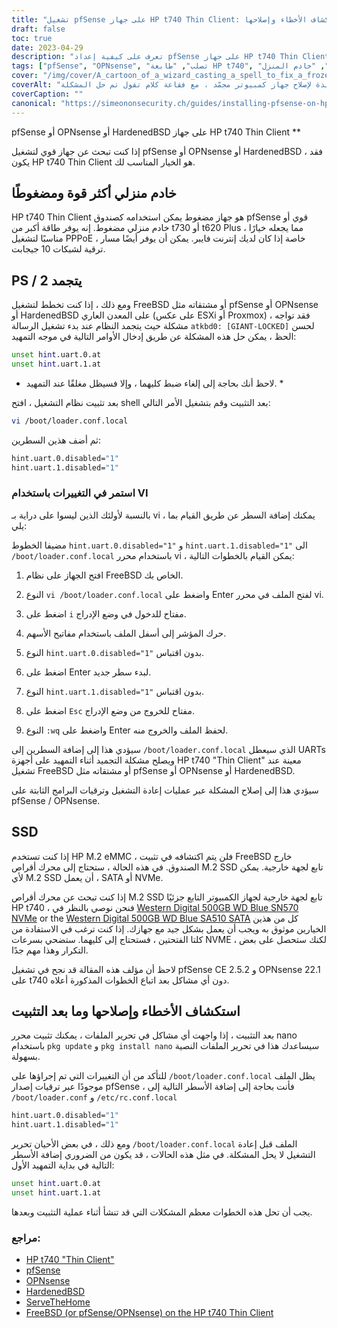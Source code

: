 ```yaml
---
title: "تشغيل pfSense على جهاز HP t740 Thin Client: تلميحات ودليل استكشاف الأخطاء وإصلاحها"
draft: false
toc: true
date: 2023-04-29
description: "تعرف على كيفية إعداد pfSense على جهاز HP t740 Thin Client ، وكيفية استكشاف المشكلات المحتملة وإصلاحها مثل التجميد ومشاكل اكتشاف SSD."
tags: ["pfSense", "OPNsense", "تصلب", "طابعة HP t740", "عميل رفيع", "خادم المنزل", "PPPOE", "فري بي إس دي", "موجه التمهيد", "loader.conf.local", "محرر نانو", "كشف SSD", "محرك الأقراص M.2 SSD", "ويسترن ديجيتال", "استكشاف الأخطاء وإصلاحها", "بعد التثبيت", "UART", "ESXi", "بروكسموكس"]
cover: "/img/cover/A_cartoon_of_a_wizard_casting_a_spell_to_fix_a_frozen_computer.png"
coverAlt: "رسم كاريكاتوري لمعالج يلقي تعويذة لإصلاح جهاز كمبيوتر مجمّد ، مع فقاعة كلام تقول تم حل المشكلة"
coverCaption: ""
canonical: "https://simeononsecurity.ch/guides/installing-pfsense-on-hp-t740-thin-client/"
---
```

 pfSense أو OPNsense أو HardenedBSD على جهاز HP t740 Thin Client **

إذا كنت تبحث عن جهاز قوي لتشغيل pfSense أو OPNsense أو HardenedBSD ، فقد يكون HP t740 Thin Client هو الخيار المناسب لك.

## خادم منزلي أكثر قوة ومضغوطًا

HP t740 Thin Client هو جهاز مضغوط يمكن استخدامه كصندوق pfSense قوي أو خادم منزلي مضغوط. إنه يوفر طاقة أكبر من t730 أو t620 Plus ، مما يجعله خيارًا مناسبًا لتشغيل PPPoE ، خاصة إذا كان لديك إنترنت فايبر. يمكن أن يوفر أيضًا مسار ترقية لشبكات 10 جيجابت.

## PS / 2 يتجمد

ومع ذلك ، إذا كنت تخطط لتشغيل FreeBSD أو مشتقاته مثل pfSense أو OPNsense أو HardenedBSD على المعدن العاري (على عكس ESXi أو Proxmox) ، فقد تواجه مشكلة حيث يتجمد النظام عند بدء تشغيل الرسالة `atkbd0: [GIANT-LOCKED]` لحسن الحظ ، يمكن حل هذه المشكلة عن طريق إدخال الأوامر التالية في موجه التمهيد:

```bash
unset hint.uart.0.at
unset hint.uart.1.at
```

* لاحظ أنك بحاجة إلى إلغاء ضبط كليهما ، وإلا فسيظل مغلقًا عند التمهيد. *

بعد تثبيت نظام التشغيل ، افتح shell بعد التثبيت وقم بتشغيل الأمر التالي:

```bash
vi /boot/loader.conf.local
```
ثم أضف هذين السطرين:
```bash
hint.uart.0.disabled="1"
hint.uart.1.disabled="1"
```

### استمر في التغييرات باستخدام VI
بالنسبة لأولئك الذين ليسوا على دراية بـ vi ، يمكنك إضافة السطر عن طريق القيام بما يلي:

مضيفا الخطوط `hint.uart.0.disabled="1"` و `hint.uart.1.disabled="1"` الى `/boot/loader.conf.local` باستخدام محرر vi ، يمكن القيام بالخطوات التالية:

1. افتح الجهاز على نظام FreeBSD الخاص بك.

2. النوع `vi /boot/loader.conf.local` واضغط على Enter لفتح الملف في محرر vi.

3. اضغط على `i` مفتاح للدخول في وضع الإدراج.

4. حرك المؤشر إلى أسفل الملف باستخدام مفاتيح الأسهم.

5. النوع `hint.uart.0.disabled="1"` بدون اقتباس.

6. اضغط على Enter لبدء سطر جديد.

7. النوع `hint.uart.1.disabled="1"` بدون اقتباس.

8. اضغط على `Esc` مفتاح للخروج من وضع الإدراج.

9. النوع `:wq` واضغط على Enter لحفظ الملف والخروج منه.

سيؤدي هذا إلى إضافة السطرين إلى `/boot/loader.conf.local` الذي سيعطل UARTs ويصلح مشكلة التجميد أثناء التمهيد على أجهزة HP t740 "Thin Client" معينة عند تشغيل FreeBSD أو مشتقاته مثل pfSense أو OPNsense أو HardenedBSD.

سيؤدي هذا إلى إصلاح المشكلة عبر عمليات إعادة التشغيل وترقيات البرامج الثابتة على pfSense / OPNsense.

## SSD

إذا كنت تستخدم HP M.2 eMMC ، فلن يتم اكتشافه في تثبيت FreeBSD خارج الصندوق. في هذه الحالة ، ستحتاج إلى محرك أقراص M.2 SSD تابع لجهة خارجية. يمكن لأي M.2 SSD أن يعمل ، SATA أو NVMe.

إذا كنت تبحث عن محرك أقراص M.2 SSD تابع لجهة خارجية لجهاز الكمبيوتر التابع جزئيًا HP t740 ، فنحن نوصي بالنظر في [Western Digital 500GB WD Blue SN570 NVMe](https://amzn.to/44bFCBk) or the [Western Digital 500GB WD Blue SA510 SATA](https://amzn.to/3AEbd0V) كل من هذين الخيارين موثوق به ويجب أن يعمل بشكل جيد مع جهازك. إذا كنت ترغب في الاستفادة من كلتا الفتحتين ، فستحتاج إلى كليهما. ستضحي بسرعات NVME ، لكنك ستحصل على بعض التكرار وهذا مهم جدًا.

لاحظ أن مؤلف هذه المقالة قد نجح في تشغيل pfSense CE 2.5.2 و OPNsense 22.1 على t740 دون أي مشاكل بعد اتباع الخطوات المذكورة أعلاه.

## استكشاف الأخطاء وإصلاحها وما بعد التثبيت

بعد التثبيت ، إذا واجهت أي مشاكل في تحرير الملفات ، يمكنك تثبيت محرر nano باستخدام `pkg update` و `pkg install nano` سيساعدك هذا في تحرير الملفات النصية بسهولة.

للتأكد من أن التغييرات التي تم إجراؤها على `/boot/loader.conf.local` يظل الملف موجودًا عبر ترقيات إصدار pfSense ، فأنت بحاجة إلى إضافة الأسطر التالية إلى `/boot/loader.conf` و `/etc/rc.conf.local` 
```bash
hint.uart.0.disabled="1"
hint.uart.1.disabled="1"
```

ومع ذلك ، في بعض الأحيان تحرير `/boot/loader.conf.local` الملف قبل إعادة التشغيل لا يحل المشكلة. في مثل هذه الحالات ، قد يكون من الضروري إضافة الأسطر التالية في بداية التمهيد الأول:

```bash
unset hint.uart.0.at
unset hint.uart.1.at
```

يجب أن تحل هذه الخطوات معظم المشكلات التي قد تنشأ أثناء عملية التثبيت وبعدها.

### مراجع:
- [HP t740 "Thin Client"](https://www8.hp.com/us/en/thin-clients/t740.html)
- [pfSense](https://www.pfsense.org/)
- [OPNsense](https://opnsense.org/)
- [HardenedBSD](https://hardenedbsd.org/)
- [ServeTheHome](https://www.servethehome.com/hp-t740-thin-client-review/)
- [FreeBSD (or pfSense/OPNsense) on the HP t740 Thin Client](https://www.neelc.org/posts/hp-t740-freebsd/)
